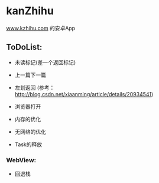 # kanZhihu
www.kzhihu.com 的安卓App

## ToDoList:
* 未读标记(差一个返回标记)
* 上一篇下一篇
* 左划返回 (参考：http://blog.csdn.net/xiaanming/article/details/20934541)
* 浏览器打开

* 内存的优化
* 无网络的优化
* Task的释放

### WebView:
* 回退栈